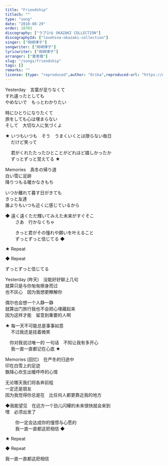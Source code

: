 ```yaml
---
title: "Friendship"
titlech: ""
type: "song"
date: "2010-08-29"
order: 10703
discography: ["ラブひな OKAZAKI COLLECTION"]
discographyId: ["lovehina-okazaki-collection"]
singer: ["岡崎律子"]
songwriter: ["岡崎律子"]
lyricwriter: ["岡崎律子"]
arranger: ["重実徹"]
slug: "/songs/friendship"
tags: []
remarks: ""
license: {type: "reproduced",author: "Orika",reproduced-url: "https://orikamushi.netlify.app/",reproduced-website: "織歌蟲網站"}
---
```


Yesterday　言葉が足りなくて   
すれ違ったとしても   
やめないで　もっとわかりたい   
  
時にひとりになりたくて   
旅をしても心は埋まらない   
そして　大切な人に気づくよ   
  
★ いつもいつも　そう　うまくいくとは限らない毎日   
　 だけど笑って   
  
　 君がくれたたったひとことがどれほど嬉しかったか   
　 ずっとずっと覚えてる ★   
  
Memories　真冬の帰り道   
白い雪に足跡   
降りつもる暖かなきもち   
  
いつか離れて暮す日がきても   
きっと友達   
誰よりもいつも近くに感じているから   
  
◆ 遠く遠くただ輝いてみえた未来がすぐそこ   
　　 さあ　行かなくちゃ   
  
　　 きっと君がその憧れや願いを叶えること   
　　 ずっとずっと信じてる ◆   
  
★ Repeat   
  
◆ Repeat   
  
ずっとずっと信じてる  

<!-- 翻译 -->

Yesterday (昨天)　没能好好聊上几句   
就算只是与你匆匆擦身而过   
也不灰心　因为我想更瞭解你   
  
偶尔也会想一个人静一静   
就算出门旅行我也不会把心埋藏起来   
因为这样才能　留意到重要的人啊   
  
★ 每一天不可能总是事事如意   
　 不过我还是挂着微笑   
  
　你对我说过唯一的 一句话　不知让我有多开心   
　 我一直一直都记在心底 ★   
  
Memories (回忆)　在严冬的归途中   
印在白雪上的足迹   
飘降心坎生出暖呼呼的心情   
  
无论哪天我们将各奔前程   
一定还是朋友   
因为我觉得你总是在　比任何人都更靠近我的地方   
  
◆我能望见　在远方一个劲儿闪耀的未来很快就会来到   
嘿　必须出发了   
  
　　 你一定会达成你的憧憬与心愿的   
　　 我一直一直都这麽相信 ◆   
  
★ Repeat   
  
◆ Repeat   
  
我一直一直都这麽相信
